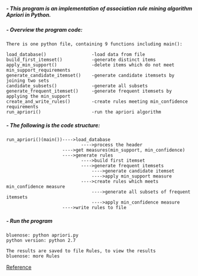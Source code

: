 
##### - This program is an implementation of association rule mining algorithm Apriori in Python.

##### - Overview the program code:

    There is one python file, containing 9 functions including main():
    
    load_database()                 -load data from file
    build_first_itemset()           -generate distinct items
    apply_min_support()             -delete items which do not meet min_support_requirements
    generate_candidate_itemset()    -generate candidate itemsets by joining two sets
    candidate_subsets()             -generate all subsets
    generate_frequent_itemset()     -generate frequent itemsets by applying the min_support
    create_and_write_rules()        -create rules meeting min_confidence requirements
    run_apriori()                   -run the apriori algorithm
            


##### - The following is the code structure:
    
    run_apriori()(main())---->load_database
                                ---->process the header
                         ---->get measures(min_support, min_confidence)
                         ---->generate rules
                                ---->build first itemset
                                ---->generate frequent itemsets
                                    ---->generate candidate itemset
                                    ---->apply min_support measure
                                ---->create rules which meets min_confidence measure
                                    ---->generate all subsets of frequent itemsets
                                    ---->apply min_confidence measure
                         ---->write rules to file


##### - Run the program
    bluenose: python apriori.py
    python version: python 2.7
    
    The results are saved to file Rules, to view the results
    bluenose: more Rules
    
[Reference](https://github.com/abarmat/python-apriori/blob/master/apriori.py)
